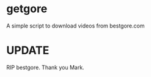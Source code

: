 # getgore
A simple script to download videos from bestgore.com

# UPDATE 
RIP bestgore. Thank you Mark.

